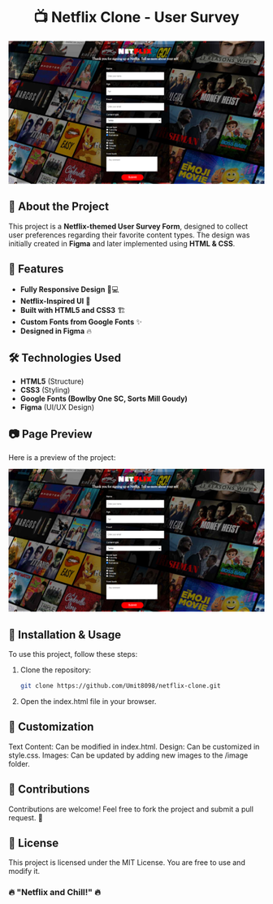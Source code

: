 
<h1 align="center">📺 Netflix Clone - User Survey</h1>

![Netflix Clone Preview](./project-description/Project_001_.png)

## 📌 About the Project
This project is a **Netflix-themed User Survey Form**, designed to collect user preferences regarding their favorite content types. The design was initially created in **Figma** and later implemented using **HTML & CSS**.

## 🚀 Features
- **Fully Responsive Design** 📱💻
- **Netflix-Inspired UI** 🎨
- **Built with HTML5 and CSS3** 🏗️
- **Custom Fonts from Google Fonts** ✨
- **Designed in Figma** 🔥

## 🛠️ Technologies Used
- **HTML5** (Structure)
- **CSS3** (Styling)
- **Google Fonts (Bowlby One SC, Sorts Mill Goudy)**
- **Figma** (UI/UX Design)


## 📷 Page Preview
Here is a preview of the project:

![Netflix Clone Screenshot](./project-description/Project_001_.png)

## 📂 Installation & Usage
To use this project, follow these steps:

1. Clone the repository:
   ```sh
   git clone https://github.com/Umit8098/netflix-clone.git
   ```

2.  Open the index.html file in your browser.

## 🎯 Customization
Text Content: Can be modified in index.html.
Design: Can be customized in style.css.
Images: Can be updated by adding new images to the /image folder.

## 📌 Contributions
Contributions are welcome! Feel free to fork the project and submit a pull request. 🎉

## 📄 License
This project is licensed under the MIT License. You are free to use and modify it.

### 🔥 "Netflix and Chill!" 🔥

